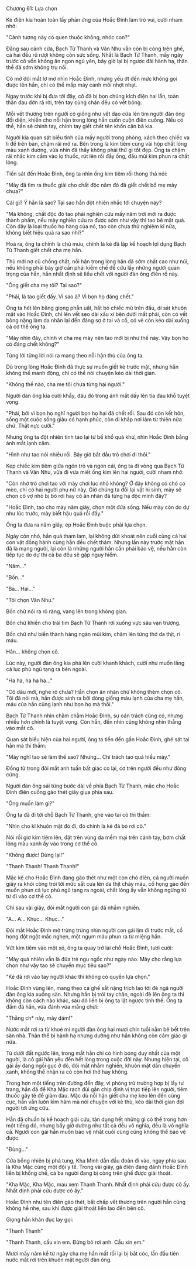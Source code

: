 




Chương 61: Lựa chọn


Kẻ điên kia hoàn toàn lấy phản ứng của Hoắc Đình làm trò vui, cười nham nhở:

"Cảnh tượng này có quen thuộc không, nhóc con?"

Đằng sau cánh cửa, Bạch Tử Thanh và Văn Nhu vẫn còn bị còng trên ghế, cả hai đều rũ rượi không còn sức sống. Nhất là Bạch Tử Thanh, mấy ngày trước cô vốn không ăn ngon ngủ yên, bây giờ lại bị ngược đãi hành hạ, thân thể đã sớm không trụ nổi.

Cô mở đôi mắt lơ mơ nhìn Hoắc Đình, nhưng yếu ớt đến mức không gọi được tên hắn, chỉ có thể mấp máy cánh môi nhợt nhạt.

Ngay trước khi bị đưa tới đây, cô đã bị bọn chúng kích điện hai lần, toàn thân đau đớn rã rời, trên tay cùng chân đều có vết bỏng.

Mỗi vết thương trên người cô giống như vết dao cứa lên tim người đàn ông đối diện, khiến cho nỗi hận trong lòng hắn cuồn cuộn điên cuồng. Nếu có thể, hắn sẽ chính tay, chính tay giết chết tên khốn cặn bã kia.

Người kia quan sát biểu tình của mấy người trong phòng, xách theo chiếc va li để trên bàn, chậm rãi mở ra. Bên trong là kim tiêm cùng vài hộp chất lỏng màu xanh dương, vừa nhìn đã thấy không phải thứ gì tốt đẹp. Ông ta chậm rãi nhấc kim cắm vào lọ thuốc, rút lên rồi đẩy ống, đầu mũi kim phun ra chất lỏng.

Tiến sát đến Hoắc Đình, ông ta nhìn ống kim tiêm rồi thong thả nói:

"Mày đã tìm ra thuốc giải cho chất độc năm đó đã giết chết bố mẹ mày chưa?"

Cái gì? Ý hắn là sao? Tại sao hắn đột nhiên nhắc tới chuyện này?

"Mà không, chất độc đó tao phải nghiên cứu mấy năm trời mới ra được thành phẩm, nếu mày nghiên cứu ra được sớm như vậy thì tao bẽ mặt quá. Còn đây là loại thuốc họ hàng của nó, tao còn chưa thử nghiệm kĩ nữa, không biết hiệu quả ra sao nhỉ?"

Hoá ra, ông ta chính là chủ mưu, chính là kẻ đã lập kế hoạch lợi dụng Bạch Tử Thanh giết chết cha mẹ hắn.

Thù mới nợ cũ chồng chất, nỗi hận trong lòng hắn đã sớm chất cao như núi, nếu không phải bây giờ cần phải kiềm chế để cứu lấy những người quan trọng của hắn, hắn nhất định sẽ liều chết với người đàn ông điên rồ này.

"Ông giết cha mẹ tôi? Tại sao?"

"Phải, là tao giết đấy. Vì sao à? Vì bọn họ đáng chết."

Ông ta hét lên bằng giọng phẫn uất, hất bỏ chiếc mũ trên đầu, dí sát khuôn mặt vào Hoắc Đình, chỉ lên vết sẹo dài xấu xí bên dưới mắt phải, còn có vết bỏng nặng làm da nhăn lại đến đáng sợ ở tai và cổ, có vẻ còn kéo dài xuống cả cơ thể ông ta.

"Mày nhìn đây, chính vì cha mẹ mày nên tao mới bị như thế này. Vậy bọn họ có đáng chết không?"

Từng lời từng lời nói ra mang theo nỗi hận thù của ông ta.

Dù trong lòng Hoắc Đình đã thực sự muốn giết kẻ trước mặt, nhưng hắn không thể manh động, chỉ có thể nói chuyện kéo dài thời gian.

"Không thể nào, cha mẹ tôi chưa từng hại người."

Người đàn ông kia cười khẩy, đâu đó trong ánh mắt dấy lên tia đau khổ tuyệt vọng.

"Phải, bởi vì bọn họ nghĩ người bọn họ hại đã chết rồi. Sau đó còn kết hôn, sống một cuộc sống giàu có hạnh phúc, còn đi khắp nơi làm từ thiện nữa chứ. Thật nực cười."

Nhưng ông ta đột nhiên tỉnh táo lại từ bể khổ quá khứ, nhìn Hoắc Đình bằng ánh mắt lạnh căm.

"Hình như tao nói nhiều rồi. Bây giờ bắt đầu trò chơi đi thôi."

Kẹp chiếc kim tiêm giữa ngón trỏ và ngón cái, ông ta đi vòng qua Bạch Tử Thanh và Văn Nhu, vừa đi vừa miết ống kim lên hai người, cười nham nhở:

"Còn nhớ trò chơi tao với mày chơi lúc nhỏ không? Ở đây không có chó có mèo, chỉ có hai người phụ nữ này. Giờ chúng ta đổi lại vật hi sinh, mày sẽ chọn cô vợ nhỏ bị bỏ rơi hay cô ân nhân đã từng hạ độc mình đây?

"Hoắc Đình, tao cho mày năm giây, chọn một đứa sống. Nếu mày còn do dự như lúc trước, mày biết hậu quả rồi đấy."

Ông ta đưa ra năm giây, ép Hoắc Đình buộc phải lựa chọn.

Ngày còn nhỏ, hắn quá tham lam, lại không dứt khoát nên cuối cùng cả hai con vật đồng hành cùng hắn đều chết thảm. Nhưng lần này trước mặt hắn đã là mạng người, lại còn là những người hắn cần phải bảo vệ, nếu hắn còn tiếp tục do dự thì cả ba đều sẽ gặp nguy hiểm.

"Năm..."

"Bốn..."

"Ba... Hai..."

"Tôi chọn Văn Nhu."

Bốn chữ nói ra rõ ràng, vang lên trong không gian.

Bốn chữ khiến cho trái tim Bạch Tử Thanh rơi xuống vực sâu vạn trượng.

Bốn chữ như biến thành hàng ngàn mũi kim, châm lên từng thớ da thịt, rỉ máu.

Hắn... không chọn cô.

Lúc này, người đàn ông kia phá lên cười khanh khách, cười như muốn lăng cả lục phủ ngũ tạng ra bên ngoài.

"Ha ha, ha ha ha..."

"Cô dâu mới, nghe rõ chưa? Hắn chọn ân nhân chứ không thèm chọn cô. Tôi đã nói mà, hắn được sinh ra bởi dòng giống máu lạnh của cha mẹ hắn, máu của hắn cũng lạnh như bọn họ mà thôi."

Bạch Tử Thanh nhìn chằm chằm Hoắc Đình, sự oán trách cũng có, nhưng nhiều hơn chính là tuyệt vọng. Còn hắn, đến nhìn cũng không nhìn thẳng vào mắt cô.

Quan sát biểu hiện của hai người, ông ta tiến đến gần Hoắc Đình, ghé sát tai hắn mà thì thầm:

"Mày nghĩ tao sẽ làm thế sao? Nhưng... Chỉ trách tao quá hiểu mày."

Đồng tử trong đôi mắt anh tuấn bất giác co lại, cơ trên người đều như đông cứng.

Người đàn ông sải từng bước dài về phía Bạch Tử Thanh, mặc cho Hoắc Đình điên cuồng gào thét giãy giụa phía sau.

"Ông muốn làm gì?"

Ông ta đã đi tới chỗ Bạch Tử Thanh, ghé vào tai cô thì thầm:

"Nhìn cho kĩ khuôn mặt đó đi, đó chính là kẻ đã bỏ rơi cô."

Nói rồi giơ kim tiêm lên, đặt trên vùng da mềm mại trên cánh tay, bơm chất lỏng màu xanh ấy vào trong cơ thể cô.

"Không được! Dừng lại!"

"Thanh Thanh! Thanh Thanh!"

Mặc kệ cho Hoắc Đình đang gào thét như một con chó điên, cả người muốn giãy ra khỏi còng trói tới mức sắt cưa lên da thịt chảy máu, cổ họng gào đến muốn phun cả lục phủ ngũ tạng ra ngoài, chất lỏng ấy vẫn không ngừng từ từ đi vào cơ thể cô.

Chỉ sau vài giây, đôi mắt người con gái đã nhắm nghiền.

"A... A... Khục... Khục..."

Đôi mắt Hoắc Đình mở trừng trừng nhìn người con gái lịm đi trước mắt, cổ họng đột ngột mắc nghẹn, một ngụm máu phun ra từ miệng hắn.

Vứt kim tiêm vào một xó, ông ta quay trở lại chỗ Hoắc Đình, tươi cười:

"Mày quả nhiên vẫn là đứa trẻ ngu ngốc như ngày nào. Mày cho rằng lựa chọn như vậy tao sẽ chuyển mục tiêu sao?"

"Kẻ đã rơi vào tay người khác thì không có quyền lựa chọn."

Hoắc Đình vùng lên, mang theo cả ghế sắt nặng trịch lao tới đè ngã người đàn ông kia xuống sàn. Nhưng hắn bị trói tay chân, ngoài đè lên ông ta thì không còn cách nào khác, sau đó liền bị ông ta lật ngược tình thế. Ông ta đấm đá hắn, vừa đánh vừa mắng chửi:

"Thằng ch* này, mày dám!"

Nước mắt rơi ra từ khoé mi người đàn ông hai mươi chín tuổi nằm bê bết trên sàn nhà. Thân thể bị hành hạ nhưng dường như hắn không còn cảm giác gì nữa.

Từ dưới đất ngước lên, trong mắt hắn chỉ có hình bóng duy nhất của một người, là cô gái hắn yêu đến hết lòng trong cuộc đời này. Nhưng hiện tại, cô gái ấy đang ngồi gục ở đó, đôi mắt nhắm nghiền, khuôn mặt dần chuyển xanh, không thể nhận ra có còn hơi thở hay không.

Trong hơn một tiếng trên đường đến đây, vì phòng trừ trường hợp bị lấy tư trang, hắn đã để Kha Mặc rạch đùi gắn chip định vị trực tiếp lên người, tiêm thuốc gây tê để giảm đau. Mặc dù nỗi hận giết cha mẹ kéo lên đến cùng cực, hắn vẫn luôn kìm hãm mà nói chuyện với kẻ thù, kéo dài thời gian đợi người tới ứng cứu.

Hắn đã chuẩn bị kế hoạch giải cứu, tận dụng hết những gì có thể trong hơn một tiếng đó, nhưng bây giờ dường như tất cả đều vô nghĩa, đều là vô nghĩa cả. Người con gái hắn muốn bảo vệ nhất cuối cùng cũng không thể bảo vệ được.

"Đùng..."

Cửa bỗng nhiên bị phá tung, Kha Minh dẫn đầu đoàn đi vào, ngay phía sau là Kha Mặc cùng một đội y tế. Trong vài giây, gã điên đang đánh Hoắc Đình liền bị khống chế, cả ba người đang bị còng trên ghế được giải thoát.

"Kha Mặc, Kha Mặc, mau xem Thanh Thanh. Nhất định phải cứu được cô ấy. Nhất định phải cứu được cô ấy."

Hoắc Đình như tên điên gào thét, bất chấp vết thương trên người hắn cũng không hề nhẹ, sau khi được giải thoát liền lao đến bên cô.

Giọng hắn khản đục lay gọi:

"Thanh Thanh"

"Thanh Thanh, cầu xin em. Đừng bỏ rơi anh. Cầu xin em."

Mười mấy năm kể từ ngày cha mẹ hắn mất rồi lại bị bắt cóc, lần đầu tiên nước mắt rơi trên khuôn mặt người đàn ông.




